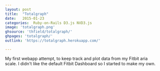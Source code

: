 ```yaml
---
layout: post
title:  "Totalgraph"
date:   2015-01-23
categories:  Ruby-on-Rails D3.js NVD3.js
image: 'totalgraph.png'
ghsource: 'thfield/totalgraph/'
ghpages: 'totalgraph/'
outlink: 'https://totalgraph.herokuapp.com/'

---
```

My first webapp attempt, to keep track and plot data from my Fitbit aria scale.  I didn't like the default Fitbit Dashboard so I started to make my own.
